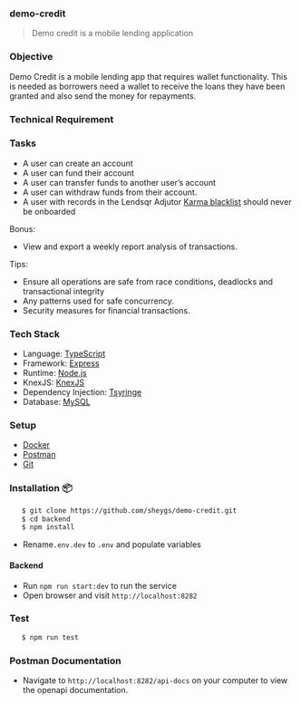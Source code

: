 ### demo-credit

> Demo credit is a mobile lending application

### Objective

Demo Credit is a mobile lending app that requires wallet functionality. This is needed as borrowers need a wallet to receive the loans they have been granted and also send the money for repayments.

### Technical Requirement

### Tasks

- A user can create an account
- A user can fund their account
- A user can transfer funds to another user’s account
- A user can withdraw funds from their account.
- A user with records in the Lendsqr Adjutor [Karma blacklist](https://api.adjutor.io/) should never be onboarded

Bonus:

- View and export a weekly report analysis of transactions.

Tips:

- Ensure all operations are safe from race conditions, deadlocks and transactional integrity
- Any patterns used for safe concurrency.
- Security measures for financial transactions.

### Tech Stack

- Language: [TypeScript](https://www.typescriptlang.org/)
- Framework: [Express](https://expressjs.com/)
- Runtime: [Node.js](https://nodejs.org/en)
- KnexJS: [KnexJS](https://knexjs.org/)
- Dependency Injection: [Tsyringe](https://www.npmjs.com/package/tsyringe)
- Database: [MySQL](https://www.mysql.com/)

### Setup

- [Docker](https://www.docker.com/)
- [Postman](https://www.postman.com/downloads/)
- [Git](https://git-scm.com/downloads)

### Installation 📦

```bash
   $ git clone https://github.com/sheygs/demo-credit.git
   $ cd backend
   $ npm install
```

- Rename`.env.dev` to `.env` and populate variables

#### Backend

- Run `npm run start:dev` to run the service
- Open browser and visit `http://localhost:8282`

### Test

```bash
   $ npm run test
```

### Postman Documentation

- Navigate to `http://localhost:8282/api-docs` on your computer to view the openapi documentation.
